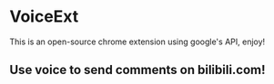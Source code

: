 # VoiceExt
This is an open-source chrome extension using google's API, enjoy!

## Use voice to send comments on bilibili.com!

